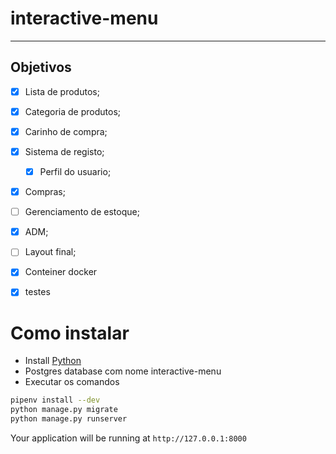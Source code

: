 # interactive-menu


_______________________________________________

## Objetivos

- [x] Lista de produtos;
- [x] Categoria de produtos;
- [x] Carinho de compra;
- [x] Sistema de registo;
    - [x] Perfil do usuario; 
- [x] Compras;
- [ ] Gerenciamento de estoque;
- [x] ADM;
- [ ] Layout final;
- [x] Conteiner docker
- [x] testes


 # Como instalar
 * Install [Python](https://www.python.org/downloads/)
 * Postgres database com nome interactive-menu
 * Executar os comandos 

```bash
pipenv install --dev
python manage.py migrate
python manage.py runserver
```

Your application will be running at `http://127.0.0.1:8000`

